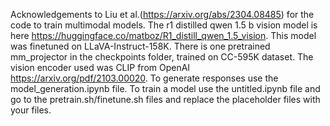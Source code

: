 Acknowledgements to Liu et al.(https://arxiv.org/abs/2304.08485) for the code to train multimodal models. The r1 distilled qwen 1.5 b vision model is here https://huggingface.co/matboz/R1_distill_qwen_1.5_vision. This model was finetuned on LLaVA-Instruct-158K. There is one pretrained mm_projector in the checkpoints folder, trained on  CC-595K dataset. The vision encoder used was CLIP from OpenAI https://arxiv.org/pdf/2103.00020. To generate responses use the model_generation.ipynb file. To train a model use the untitled.ipynb file and go to the pretrain.sh/finetune.sh files and replace the placeholder files with your files.
